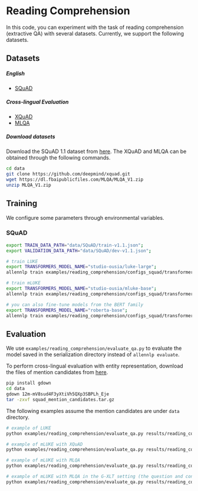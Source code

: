 # Reading Comprehension
In this code, you can experiment with the task of reading comprehension (extractive QA) with several datasets. Currently, we support the following datasets.

## Datasets 

#####  English 
* [SQuAD](https://aclanthology.org/D16-1264/)

##### Cross-lingual Evaluation
* [XQuAD](https://aclanthology.org/2020.acl-main.421/)
* [MLQA](https://aclanthology.org/2020.acl-main.653/)

##### Download datasets
Download the SQuAD 1.1 dataset from [here](https://deepai.org/dataset/squad).
The XQuAD and MLQA can be obtained through the following commands.
```bash
cd data
git clone https://github.com/deepmind/xquad.git
wget https://dl.fbaipublicfiles.com/MLQA/MLQA_V1.zip
unzip MLQA_V1.zip
```

## Training
We configure some parameters through environmental variables.  

### SQuAD
```bash
export TRAIN_DATA_PATH="data/SQuAD/train-v1.1.json";
export VALIDATION_DATA_PATH="data/SQuAD/dev-v1.1.json";

# train LUKE
export TRANSFORMERS_MODEL_NAME="studio-ousia/luke-large";
allennlp train examples/reading_comprehension/configs_squad/transformers_luke_with_entity_aware_attention.jsonnet -s results/reading_comprehension/luke-large --include-package examples -o '{"trainer.cuda_device": 0, "trainer.use_amp": true}'

# train mLUKE
export TRANSFORMERS_MODEL_NAME="studio-ousia/mluke-base";
allennlp train examples/reading_comprehension/configs_squad/transformers_luke.jsonnet -s results/reading_comprehension/mluke-base --include-package examples -o '{"trainer.cuda_device": 0, "trainer.use_amp": true}'

# you can also fine-tune models from the BERT family
export TRANSFORMERS_MODEL_NAME="roberta-base";
allennlp train examples/reading_comprehension/configs_squad/transformers.jsonnet  -s results/reading_comprehension/roberta-base --include-package examples
```

## Evaluation
We use `examples/reading_comprehension/evaluate_qa.py` to evaluate the model saved in the serialization directory instead of `allennlp evaluate`.


To perform cross-lingual evaluation with entity representation, download the files of mention candidates from [here](https://drive.google.com/file/d/12m-mV8sud4F3yXtiVh5QXp3SBPLh_Eje/view?usp=sharing).
```bash
pip install gdown
cd data
gdown 12m-mV8sud4F3yXtiVh5QXp3SBPLh_Eje
tar -zxvf squad_mention_candidates.tar.gz
```

The following examples assume the mention candidates are under `data` directory.

```bash
# example of LUKE
python examples/reading_comprehension/evaluate_qa.py results/reading_comprehension/luke-large data/SQuAD/dev-v1.1.json --mention-candidate-files '{"en-en": "examples/reading_comprehension/mention_candidates/squad/train-dev-v1.1.json"}' --cuda-device 0

# example of mLUKE with XQuAD
python examples/reading_comprehension/evaluate_qa.py results/reading_comprehension/mluke-base data/xquad/xquad.ar.json --mention-candidate-files '{"en-ar": "data/squad_mention_candidates/xquad/dev-v1.1.ar.json"}' --cuda-device 0

# example of mLUKE with MLQA
python examples/reading_comprehension/evaluate_qa.py results/reading_comprehension/mluke-base data/MLQA_V1/test/test-context-zh-question-zh.json --mention-candidate-files '{"zh-zh": "data/squad_mention_candidates/mlqa/test-context-zh-question-zh.json"}' --cuda-device 0

# example of mLUKE with MLQA in the G-XLT setting (the question and context are in different languages)
python examples/reading_comprehension/evaluate_qa.py results/reading_comprehension/mluke-base data/MLQA_V1/test/test-context-en-question-zh.json --mention-candidate-files '{"en-en": "data/squad_mention_candidates/mlqa/test-context-en-question-en.json", "en-zh": "data/squad_mention_candidates/mlqa/test-context-en-question-zh.trans.json"}' --cuda-device 0
```
